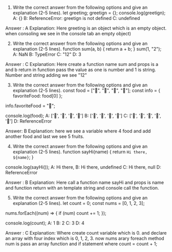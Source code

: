 1. Write the correct answer from the following options and give an explanation (2-5 lines).
let greeting;
greetign = {};
console.log(greetign);
A: {}
B: ReferenceError: greetign is not defined
C: undefined

Answer : A 
Explanation: Here greeting is an object which is an empty object. when consoling we see in the console tab an empty object)


2. Write the correct answer from the following options and give an explanation (2-5 lines).
function sum(a, b) {
  return a + b;
}
sum(1, "2");
A: NaN
B: TypeError
C: "12"
D: 3

Answer : C 
Explanation: Here create a function name sum and props is a and b return in function pass the value as one is number and 1 is string. Number and string adding we see "12"

3. Write the correct answer from the following options and give an explanation (2-5 lines).
const food = ["🍕", "🍫", "🥑", "🍔"];
const info = { favoriteFood: food[0] };

info.favoriteFood = "🍝";

console.log(food);
A: ['🍕', '🍫', '🥑', '🍔']
B: ['🍝', '🍫', '🥑', '🍔']
C: ['🍝', '🍕', '🍫', '🥑', '🍔']
D: ReferenceError

Answer: B
Explanation: here we see a variable where 4 food and add another food and last we see 5 fruits.

4. Write the correct answer from the following options and give an explanation (2-5 lines).
function sayHi(name) {
  return `Hi there, ${name}`;
}

console.log(sayHi());
A: Hi there,
B: Hi there, undefined
C: Hi there, null
D: ReferenceError

Answer : B 
Explanation: Here call a function name sayHi and props is name and function return with an template string and console call the function.

5. Write the correct answer from the following options and give an explanation (2-5 lines).
let count = 0;
const nums = [0, 1, 2, 3];

nums.forEach((num) => {
  if (num) count += 1;
});

console.log(count);
A: 1
B: 2
C: 3
D: 4

Answer : C 
Explanation: Where create count variable which is 0. and declare an array with four index which is 0, 1, 2, 3. now nums arary foreach method num is pass an array function and if statement where count = count + 1;